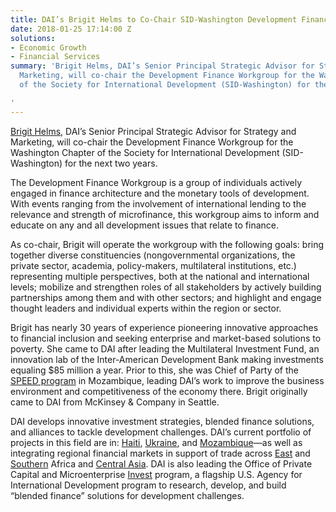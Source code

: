 ```yaml
---
title: DAI’s Brigit Helms to Co-Chair SID-Washington Development Finance Workgroup
date: 2018-01-25 17:14:00 Z
solutions:
- Economic Growth
- Financial Services
summary: 'Brigit Helms, DAI’s Senior Principal Strategic Advisor for Strategy and
  Marketing, will co-chair the Development Finance Workgroup for the Washington Chapter
  of the Society for International Development (SID-Washington) for the next two years.

'
---
```


[Brigit Helms](https://www.dai.com/who-we-are/our-team/brigit-helms), DAI’s Senior Principal Strategic Advisor for Strategy and Marketing, will co-chair the Development Finance Workgroup for the Washington Chapter of the Society for International Development (SID-Washington) for the next two years.

The Development Finance Workgroup is a group of individuals actively engaged in finance architecture and the monetary tools of development. With events ranging from the involvement of international lending to the relevance and strength of microfinance, this workgroup aims to inform and educate on any and all development issues that relate to finance.

As co-chair, Brigit will operate the workgroup with the following goals: bring together diverse constituencies (nongovernmental organizations, the private sector, academia, policy-makers, multilateral institutions, etc.) representing multiple perspectives, both at the national and international levels; mobilize and strengthen roles of all stakeholders by actively building partnerships among them and with other sectors; and highlight and engage thought leaders and individual experts within the region or sector.

Brigit has nearly 30 years of experience pioneering innovative approaches to financial inclusion and seeking enterprise and market-based solutions to poverty. She came to DAI after leading the Multilateral Investment Fund, an innovation lab of the Inter-American Development Bank making investments equaling $85 million a year. Prior to this, she was Chief of Party of the [SPEED program](https://www.dai.com/our-work/projects/mozambique-support-program-economic-and-enterprise-development-speed) in Mozambique, leading DAI’s work to improve the business environment and competitiveness of the economy there. Brigit originally came to DAI from McKinsey & Company in Seattle.

DAI develops innovative investment strategies, blended finance solutions, and alliances to tackle development challenges. DAI’s current portfolio of projects in this field are in: [Haiti](https://www.dai.com/our-work/projects/haiti-finance-inclusive-fininc), [Ukraine](https://www.dai.com/our-work/projects/ukraine-transforming-financial-sector-fst), and [Mozambique](https://www.dai.com/our-work/projects/mozambique-financial-sector-deepening-fsdmoc)—as well as integrating regional financial markets in support of trade across [East](https://www.dai.com/our-work/projects/east-africa-trade-and-investment-hub-tih) and [Southern](https://www.dai.com/our-work/projects/southern-africa-trade-and-investment-hub) Africa and [Central Asia](https://www.dai.com/our-work/projects/central-asia-competitiveness-trade-and-jobs-activity-ctj). DAI is also leading the Office of Private Capital and Microenterprise [Invest](https://www.dai.com/our-work/projects/worldwide-the-invest-project) program, a flagship U.S. Agency for International Development program to research, develop, and build “blended finance” solutions for development challenges.